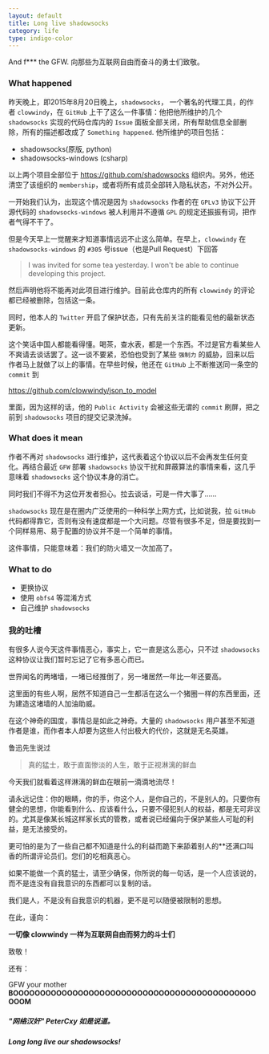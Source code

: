 ```yaml
---
layout: default
title: Long live shadowsocks
category: life
type: indigo-color
---
```

And f*** the GFW. 向那些为互联网自由而奋斗的勇士们致敬。

### What happened

昨天晚上，即2015年8月20日晚上，`shadowsocks`， 一个著名的代理工具，的作者 `clowwindy`，在 `GitHub` 上干了这么一件事情：他把他所维护的几个 `shadowsocks` 实现的代码仓库内的 `Issue` 面板全部关闭，所有帮助信息全部删除，所有的描述都改成了 `Something happened`. 他所维护的项目包括：

* shadowsocks(原版, python)
* shadowsocks-windows (csharp)

以上两个项目全部位于 <https://github.com/shadowsocks> 组织内。另外，他还清空了该组织的 `membership`，或者将所有成员全部转入隐私状态，不对外公开。

一开始我们认为，出现这个情况是因为 `shadowsocks` 作者的在 `GPLv3` 协议下公开源代码的 `shadowsocks-windows` 被人利用并不遵循 `GPL` 的规定还振振有词，把作者气得不干了。

但是今天早上一觉醒来才知道事情远远不止这么简单。在早上，`clowwindy` 在 `shadowsocks-windows` 的 `#305` 号issue（也是Pull Request）下回答

> I was invited for some tea yesterday. I won't be able to continue developing this project.

然后声明他将不能再对此项目进行维护。目前此仓库内的所有 `clowwindy` 的评论都已经被删除，包括这一条。

同时，他本人的 `Twitter` 开启了保护状态，只有先前关注的能看见他的最新状态更新。

这个笑话中国人都能看得懂。喝茶，查水表，都是一个东西。不过是官方看某些人不爽请去谈话罢了。这一谈不要紧，恐怕也受到了某些 `强制力` 的威胁，回来以后作者马上就做了以上的事情。在早些时候，他还在 `GitHub` 上不断推送同一条空的 `commit` 到

<https://github.com/clowwindy/json_to_model>

里面，因为这样的话，他的 `Public Activity` 会被这些无谓的 `commit` 刷屏，把之前到 `shadowsocks` 项目的提交记录洗掉。

### What does it mean

作者不再对 `shadowsocks` 进行维护，这代表着这个协议以后不会再发生任何变化。再结合最近 `GFW` 部署 `shadowsocks` 协议干扰和屏蔽算法的事情来看，这几乎意味着 `shadowsocks` 这个协议本身的消亡。

同时我们不得不为这位开发者担心。拉去谈话，可是一件大事了……

`shadowsocks` 现在是在圈内广泛使用的一种科学上网方式，比如说我，拉 `GitHub` 代码都得靠它，否则有没有速度都是一个大问题。尽管有很多不足，但是要找到一个同样易用、易于配置的协议并不是一个简单的事情。

这件事情，只能意味着：我们的防火墙又一次加高了。

### What to do

* 更换协议
* 使用 `obfs4` 等混淆方式
* 自己维护 `shadowsocks`

### 我的吐槽

有很多人说今天这件事情恶心，事实上，它一直是这么恶心，只不过 `shadowsocks` 这种协议让我们暂时忘记了它有多恶心而已。

世界闻名的两堵墙，一堵已经推倒了，另一堵居然一年比一年还要高。

这里面的有些人啊，居然不知道自己一生都活在这么一个猪圈一样的东西里面，还为建造这堵墙的人加油助威。

在这个神奇的国度，事情总是如此之神奇。大量的 `shadowsocks` 用户甚至不知道作者是谁，而作者本人却要为这些人付出极大的代价，这就是无名英雄。

鲁迅先生说过

> 真的猛士，敢于直面惨淡的人生，敢于正视淋漓的鲜血

今天我们就看着这样淋漓的鲜血在眼前一滴滴地流尽！

请永远记住：你的眼睛，你的手，你这个人，是你自己的，不是别人的。只要你有健全的思想，你能看到什么、应该看什么，只要不侵犯别人的权益，都是无可非议的。尤其是像某长城这样家长式的管教，或者说已经偏向于保护某些人可耻的利益，是无法接受的。

更可怕的是为了一些自己都不知道是什么的利益而跪下来舔着别人的**还满口叫香的所谓评论员们。您们的吃相真恶心。

如果不能做一个真的猛士，请至少确保，你所说的每一句话，是一个人应该说的，而不是连没有自我意识的东西都可以复制的话。

我们是人，不是没有自我意识的机器，更不是可以随便被限制的思想。

在此，谨向：

__一切像 clowwindy 一样为互联网自由而努力的斗士们__

致敬！

还有：

GFW your mother __BOOOOOOOOOOOOOOOOOOOOOOOOOOOOOOOOOOOOOOOOOOOOOOOOM__

##### "网络汉奸" PeterCxy 如是说道。

##### Long long live our shadowsocks!
